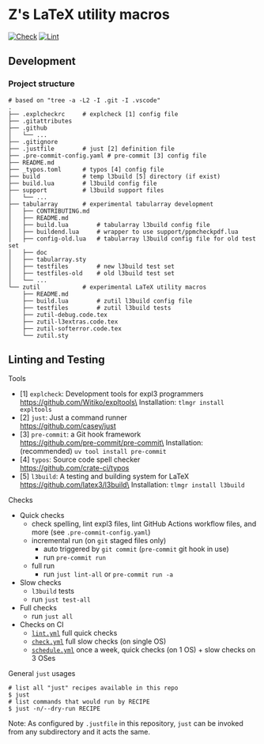 # Z's LaTeX utility macros

[![Check](https://github.com/muzimuzhi/latex-zutil/actions/workflows/check.yml/badge.svg)](https://github.com/muzimuzhi/latex-zutil/actions/workflows/check.yml)
[![Lint](https://github.com/muzimuzhi/latex-zutil/actions/workflows/lint.yml/badge.svg)](https://github.com/muzimuzhi/latex-zutil/actions/workflows/lint.yml)

## Development

### Project structure

```
# based on "tree -a -L2 -I .git -I .vscode"
.
├── .explcheckrc     # explcheck [1] config file
├── .gitattributes
├── .github
│   └── ...
├── .gitignore
├── .justfile        # just [2] definition file
├── .pre-commit-config.yaml # pre-commit [3] config file
├── README.md
├── _typos.toml      # typos [4] config file
├── build            # temp l3build [5] directory (if exist)
├── build.lua        # l3build config file
├── support          # l3build support files
│   └── ...
├── tabularray       # experimental tabularray development
│   ├── CONTRIBUTING.md
│   ├── README.md
│   ├── build.lua        # tabularray l3build config file
│   ├── buildend.lua     # wrapper to use support/ppmcheckpdf.lua
│   ├── config-old.lua   # tabularray l3build config file for old test set
│   ├── doc
│   ├── tabularray.sty
│   ├── testfiles        # new l3build test set
│   ├── testfiles-old    # old l3build test set
│   └── ...
└── zutil            # experimental LaTeX utility macros
    ├── README.md
    ├── build.lua        # zutil l3build config file
    ├── testfiles        # zutil l3build tests
    ├── zutil-debug.code.tex
    ├── zutil-l3extras.code.tex
    ├── zutil-softerror.code.tex
    └── zutil.sty
```

## Linting and Testing

Tools

- [1] `explcheck`: Development tools for expl3 programmers\
      https://github.com/Witiko/expltools\
      Installation: `tlmgr install expltools`
- [2] `just`: Just a command runner\
      https://github.com/casey/just
- [3] `pre-commit`: a Git hook framework\
      https://github.com/pre-commit/pre-commit\
      Installation: (recommended) `uv tool install pre-commit`
- [4] `typos`: Source code spell checker\
      https://github.com/crate-ci/typos
- [5] `l3build`: A testing and building system for LaTeX\
      https://github.com/latex3/l3build\
      Installation: `tlmgr install l3build`

Checks

- Quick checks
  - check spelling, lint expl3 files, lint GitHub Actions workflow files, and more (see `.pre-commit-config.yaml`)
  - incremental run (on `git` staged files only)
    - auto triggered by `git commit` (`pre-commit` git hook in use)
    - run `pre-commit run`
  - full run
    - run `just lint-all` or `pre-commit run -a`
- Slow checks
  - `l3build` tests
  - run `just test-all`
- Full checks
  - run `just all`
- Checks on CI
  - [`lint.yml`](./.github/workflows/lint.yml) full quick checks
  - [`check.yml`](./.github/workflows/check.yml) full slow checks (on single OS)
  - [`schedule.yml`](./.github/workflows/schedule.yml) once a week, quick checks (on 1 OS) + slow checks on 3 OSes

General `just` usages

```shell
# list all "just" recipes available in this repo
$ just
# list commands that would run by RECIPE
$ just -n/--dry-run RECIPE
```

Note: As configured by `.justfile` in this repository, `just` can be invoked from any subdirectory and it acts the same.
